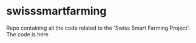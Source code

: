 # swisssmartfarming

Repo containing all the code related to the 'Swiss Smart Farming Project'.
The code is here
